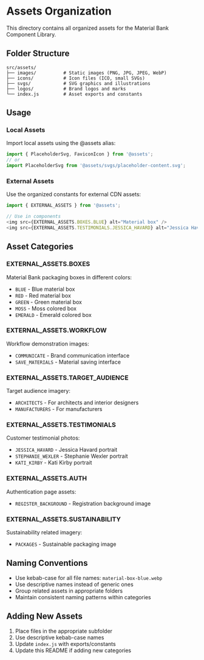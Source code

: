 # Assets Organization

This directory contains all organized assets for the Material Bank Component Library.

## Folder Structure

```
src/assets/
├── images/          # Static images (PNG, JPG, JPEG, WebP)
├── icons/           # Icon files (ICO, small SVGs)
├── svgs/            # SVG graphics and illustrations  
├── logos/           # Brand logos and marks
└── index.js         # Asset exports and constants
```

## Usage

### Local Assets
Import local assets using the @assets alias:

```javascript
import { PlaceholderSvg, FaviconIcon } from '@assets';
// or
import PlaceholderSvg from '@assets/svgs/placeholder-content.svg';
```

### External Assets
Use the organized constants for external CDN assets:

```javascript
import { EXTERNAL_ASSETS } from '@assets';

// Use in components
<img src={EXTERNAL_ASSETS.BOXES.BLUE} alt="Material box" />
<img src={EXTERNAL_ASSETS.TESTIMONIALS.JESSICA_HAVARD} alt="Jessica Havard" />
```

## Asset Categories

### EXTERNAL_ASSETS.BOXES
Material Bank packaging boxes in different colors:
- `BLUE` - Blue material box
- `RED` - Red material box  
- `GREEN` - Green material box
- `MOSS` - Moss colored box
- `EMERALD` - Emerald colored box

### EXTERNAL_ASSETS.WORKFLOW
Workflow demonstration images:
- `COMMUNICATE` - Brand communication interface
- `SAVE_MATERIALS` - Material saving interface

### EXTERNAL_ASSETS.TARGET_AUDIENCE
Target audience imagery:
- `ARCHITECTS` - For architects and interior designers
- `MANUFACTURERS` - For manufacturers

### EXTERNAL_ASSETS.TESTIMONIALS
Customer testimonial photos:
- `JESSICA_HAVARD` - Jessica Havard portrait
- `STEPHANIE_WEXLER` - Stephanie Wexler portrait
- `KATI_KIRBY` - Kati Kirby portrait

### EXTERNAL_ASSETS.AUTH
Authentication page assets:
- `REGISTER_BACKGROUND` - Registration background image

### EXTERNAL_ASSETS.SUSTAINABILITY  
Sustainability related imagery:
- `PACKAGES` - Sustainable packaging image

## Naming Conventions

- Use kebab-case for all file names: `material-box-blue.webp`
- Use descriptive names instead of generic ones
- Group related assets in appropriate folders
- Maintain consistent naming patterns within categories

## Adding New Assets

1. Place files in the appropriate subfolder
2. Use descriptive kebab-case names
3. Update `index.js` with exports/constants
4. Update this README if adding new categories
